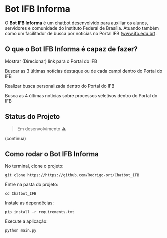 # Bot IFB Informa

O **Bot IFB Informa** é um chatbot desenvolvido para auxiliar os alunos, servidores e comunidade do Instituto Federal de Brasília. Atuando também como um facilitador de busca por notícias no Portal IFB (www.ifb.edu.br).

## O que o Bot IFB Informa é capaz de fazer?

Mostrar (Direcionar) link para o Portal do IFB

Buscar as 3 últimas notícias destaque ou de cada campi dentro do Portal do IFB

Realizar busca personalizada dentro do Portal do IFB

Busca as 4 últimas notícias sobre processos seletivos dentro do Portal do IFB

## Status do Projeto
> Em desenvolvimento :warning:

(continua)

## Como rodar o Bot IFB Informa

No terminal, clone o projeto: 

```
git clone https://https://github.com/Rodrigo-ort/Chatbot_IFB
```

Entre na pasta do projeto:  

```
cd Chatbot_IFB
```

Instale as dependêcias:

```
pip install -r requirements.txt
```

Execute a aplicação:

```
python main.py
```
